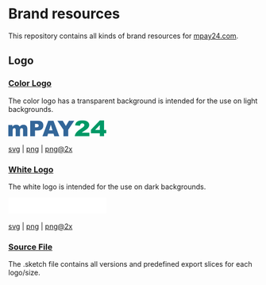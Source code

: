 # Brand resources
This repository contains all kinds of brand resources for [mpay24.com](https://www.mpay24.com/).

## Logo

### [Color Logo](logo/mpay24-logo/mpay24-logo.png)
The color logo has a transparent background is intended for the use on light backgrounds.

![Color Logo](logo/mpay24-logo/mpay24-logo.png)

[svg](logo/mpay24-logo/mpay24-logo.svg) | [png](logo/mpay24-logo/mpay24-logo.png) | [png@2x](logo/mpay24-logo/mpay24-logo@2x.png)

### [White Logo](logo/mpay24-logo-white/mpay24-logo-white.png)
The white logo is intended for the use on dark backgrounds.

![Color Logo](logo/mpay24-logo-white/mpay24-logo-white.png)

[svg](logo/mpay24-logo-white/mpay24-logo-white.svg) | [png](logo/mpay24-logo-white/mpay24-logo-white.png) | [png@2x](logo/mpay24-logo/mpay24-logo-white@2x.png) 

### [Source File](logo/mpay24.sketch)
The .sketch file contains all versions and predefined export slices for each logo/size.
